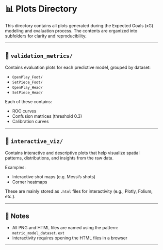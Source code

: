 # 📊 Plots Directory

This directory contains all plots generated during the Expected Goals (xG) modeling and evaluation process. The contents are organized into subfolders for clarity and reproducibility.

---

## 📁 `validation_metrics/`

Contains evaluation plots for each predictive model, grouped by dataset:

- `OpenPlay_Foot/`
- `SetPiece_Foot/`
- `OpenPlay_Head/`
- `SetPiece_Head/`

Each of these contains:
- ROC curves
- Confusion matrices (threshold 0.3)
- Calibration curves

---

## 📁 `interactive_viz/`

Contains interactive and descriptive plots that help visualize spatial patterns, distributions, and insights from the raw data.

Examples:
- Interactive shot maps (e.g. Messi’s shots)
- Corner heatmaps

These are mainly stored as `.html` files for interactivity (e.g., Plotly, Folium, etc.).

---

## 🔖 Notes

- All PNG and HTML files are named using the pattern: `metric_model_dataset.ext`
- Interactivity requires opening the HTML files in a browser

---